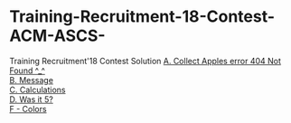# Training-Recruitment-18-Contest-ACM-ASCS-
Training Recruitment'18 Contest Solution
[A. Collect Apples error  404 Not Found ^_^](https://www.google.com.eg/)<br />
[B. Message](https://ideone.com/hs6XCD)<br />
[C. Calculations](https://ideone.com/IZjs43)<br />
[D. Was it 5?](https://ideone.com/uUzDPR)<br />
[F - Colors](https://ideone.com/eUkNQw)<br />
